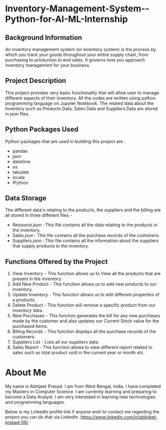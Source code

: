 # Inventory-Management-System--Python-for-AI-ML-Internship

## Background Information
An inventory management system (or inventory system) is the process by which you track your goods throughout your entire supply chain, from purchasing to production to end sales. It governs how you approach inventory management for your business.

## Project Description
This project provides very basic functionality that will allow user to manage different aspects of their Inventory. All the codes are written using python programming language on Jupyter Notebook. The related data about the Inventory such as Products Data, Sales Data and Suppliers Data are stored in json files.

## Python Packages Used
Python packages that are used in building this project are :
- pandas
- json
- datetime
- os
- tabulate
- locale
- IPython

## Data Storage
The different data's relating to the products, the suppliers and the billing are all stored in three different files - 
- Resource.json : This file contains all the data relating to the products in the inventory.
- Sales.json : This file contains all the purchase records of the customers.
- Suppliers.json : This file contains all the information about the suppliers that supply products to the inventory.

## Functions Offered by the Project
1. View Inventory - This function allows us to View all the products that are present in the inventory.
2. Add New Product - This function allows us to add new products to our inventory.
3. Update Inventory - This function allows us to edit different properties of a products.
4. Delete Product - This function will remove a specific product from our inventory data.
5. New Purchases - This function generates the bill for any new purchases made by the customer and also updates our Current Stock value for the purchased items.
6. Billing Records - This function displays all the purchase records of the customers.
7. Suppliers List - Lists all our suppliers data.
8. Sales Report - This function allows to view different report related to sales such as total product sold in the current year or month etc.

# About Me
My name is Abhijeet Prasad. I am from West Bengal, India. I have completed my Masters in Computer Science. I am currently learning and preparing to become a Data Analyst. I am very interested in learning new technologies and programming languages.

Below is my LinkedIn profile link if anyone wish to contact me regarding the project you can do that via LinkedIn.
https://www.linkedin.com/in/abhijeet-prasad-08/
